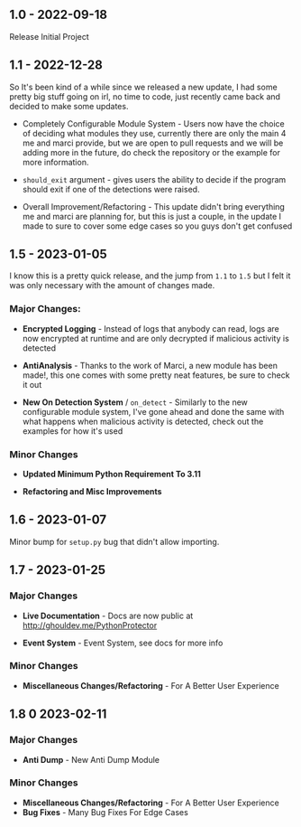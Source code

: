 ## 1.0 - 2022-09-18

Release Initial Project

## 1.1 - 2022-12-28

So It's been kind of a while since we released a new update, I had some pretty big stuff going on irl, no time to code, just recently came back and decided to make some updates.

- Completely Configurable Module System - Users now have the choice of deciding what modules they use, currently there are only the main 4 me and marci provide, but we are open to pull requests and we will be adding more in the future, do check the repository or the example for more information.

- `should_exit` argument - gives users the ability to decide if the program should exit if one of the detections were raised.

- Overall Improvement/Refactoring - This update didn't bring everything me and marci are planning for, but this is just a couple, in the update I made to sure to cover some edge cases so you guys don't get confused

## 1.5 - 2023-01-05

I know this is a pretty quick release, and the jump from `1.1` to `1.5` but I felt it was only necessary with the amount of changes made.

### Major Changes:

- **Encrypted Logging** - Instead of logs that anybody can read, logs are now encrypted at runtime and are only decrypted if malicious activity is detected

- **AntiAnalysis** - Thanks to the work of Marci, a new module has been made!, this one comes with some pretty neat features, be sure to check it out

- **New On Detection System** / `on_detect` - Similarly to the new configurable module system, I've gone ahead and done the same with what happens when malicious activity is detected, check out the examples for how it's used

### Minor Changes

- **Updated Minimum Python Requirement To 3.11**

- **Refactoring and Misc Improvements**

## 1.6 - 2023-01-07

Minor bump for `setup.py` bug that didn't allow importing.

## 1.7 - 2023-01-25

### Major Changes

- **Live Documentation** - Docs are now public at http://ghouldev.me/PythonProtector

- **Event System** - Event System, see docs for more info

### Minor Changes

- **Miscellaneous Changes/Refactoring** - For A Better User Experience

## 1.8 0 2023-02-11

### Major Changes

- **Anti Dump** - New Anti Dump Module

### Minor Changes

- **Miscellaneous Changes/Refactoring** - For A Better User Experience
- **Bug Fixes** - Many Bug Fixes For Edge Cases

